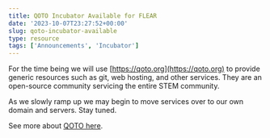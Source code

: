 ```yaml
---
title: QOTO Incubator Available for FLEAR
date: '2023-10-07T23:27:52+00:00'
slug: qoto-incubator-available
type: resource
tags: ['Announcements', 'Incubator']
---
```


For the time being we will use [https://qoto.org](https://qoto.org) to provide
generic resources such as git, web hosting, and other services. They are an
open-source community servicing the entire STEM community.

As we slowly ramp up we may begin to move services over to our own domain and
servers. Stay tuned.

See more about [QOTO here](../entry/qoto).
